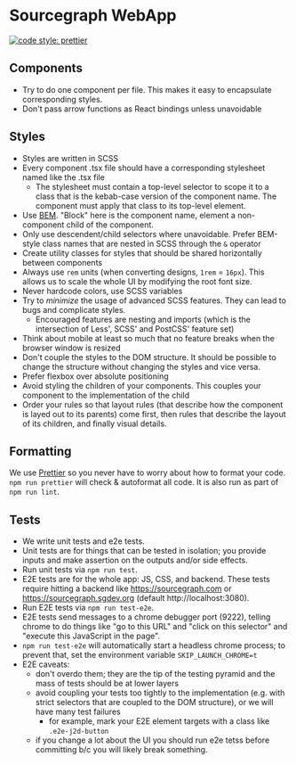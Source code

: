 
# Sourcegraph WebApp

[![code style: prettier](https://img.shields.io/badge/code_style-prettier-ff69b4.svg)](https://github.com/prettier/prettier)

## Components

 - Try to do one component per file. This makes it easy to encapsulate corresponding styles.
 - Don't pass arrow functions as React bindings unless unavoidable

## Styles

 - Styles are written in SCSS
 - Every component .tsx file should have a corresponding stylesheet named like the .tsx file
   - The stylesheet must contain a top-level selector to scope it to a class that is the kebab-case version of the component name.
     The component must apply that class to its top-level element.
 - Use [BEM](http://getbem.com/). "Block" here is the component name, element a non-component child of the component.
 - Only use descendent/child selectors where unavoidable. Prefer BEM-style class names that are nested in SCSS through the `&` operator
 - Create utility classes for styles that should be shared horizontally between components
 - Always use `rem` units (when converting designs, `1rem` = `16px`). This allows us to scale the whole UI by modifying the root font size.
 - Never hardcode colors, use SCSS variables
 - Try to _minimize_ the usage of advanced SCSS features. They can lead to bugs and complicate styles.
   - Encouraged features are nesting and imports (which is the intersection of Less', SCSS' and PostCSS' feature set)
 - Think about mobile at least so much that no feature breaks when the browser window is resized
 - Don't couple the styles to the DOM structure. It should be possible to change the structure without changing the styles and vice versa.
 - Prefer flexbox over absolute positioning
 - Avoid styling the children of your components. This couples your component to the implementation of the child
 - Order your rules so that layout rules (that describe how the component is layed out to its parents) come first, then rules that describe the layout of its children, and finally visual details.

## Formatting

We use [Prettier](https://github.com/prettier/prettier) so you never have to worry about how to format your code.
`npm run prettier` will check & autoformat all code. It is also run as part of `npm run lint`.

## Tests

- We write unit tests and e2e tests.
- Unit tests are for things that can be tested in isolation; you provide inputs and make assertion on the outputs and/or side effects.
- Run unit tests via `npm run test`.
- E2E tests are for the whole app: JS, CSS, and backend. These tests require hitting a backend like https://sourcegraph.com or https://sourcegraph.sgdev.org (default http://localhost:3080).
- Run E2E tests via `npm run test-e2e`.
- E2E tests send messages to a chrome debugger port (9222), telling chrome to do things like "go to this URL" and "click on this selector" and "execute this JavaScript in the page".
- `npm run test-e2e` will automatically start a headless chrome process; to prevent that, set the environment variable `SKIP_LAUNCH_CHROME=t`
- E2E caveats:
  - don't overdo them; they are the tip of the testing pyramid and the mass of tests should be at lower layers
  - avoid coupling your tests too tightly to the implementation (e.g. with strict selectors that are coupled to the DOM structure), or we will have many test failures
    - for example, mark your E2E element targets with a class like `.e2e-j2d-button`
  - if you change a lot about the UI you should run e2e tetss before committing b/c you will likely break something.

